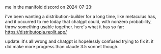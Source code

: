 me in the manifold discord on 2024-07-23:

i've been wanting a distribution-builder for a long time, like metaculus has, and it occurred to me today that chatgpt could, with nonzero probability, throw something usable together. here's what it has so far: https://distributopia.replit.app/

update: it's all wrong and chatgpt is hopelessly confused trying to fix it. it did make more progress than claude 3.5 sonnet though.
